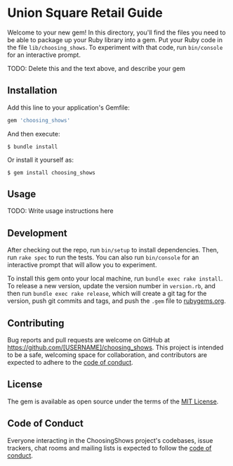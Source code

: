# Union Square Retail Guide

Welcome to your new gem! In this directory, you'll find the files you need to be able to package up your Ruby library into a gem. Put your Ruby code in the file `lib/choosing_shows`. To experiment with that code, run `bin/console` for an interactive prompt.

TODO: Delete this and the text above, and describe your gem

## Installation

Add this line to your application's Gemfile:

```ruby
gem 'choosing_shows'
```

And then execute:

    $ bundle install

Or install it yourself as:

    $ gem install choosing_shows

## Usage

TODO: Write usage instructions here

## Development

After checking out the repo, run `bin/setup` to install dependencies. Then, run `rake spec` to run the tests. You can also run `bin/console` for an interactive prompt that will allow you to experiment.

To install this gem onto your local machine, run `bundle exec rake install`. To release a new version, update the version number in `version.rb`, and then run `bundle exec rake release`, which will create a git tag for the version, push git commits and tags, and push the `.gem` file to [rubygems.org](https://rubygems.org).

## Contributing

Bug reports and pull requests are welcome on GitHub at https://github.com/[USERNAME]/choosing_shows. This project is intended to be a safe, welcoming space for collaboration, and contributors are expected to adhere to the [code of conduct](https://github.com/[USERNAME]/choosing_shows/blob/master/CODE_OF_CONDUCT.md).


## License

The gem is available as open source under the terms of the [MIT License](https://opensource.org/licenses/MIT).

## Code of Conduct

Everyone interacting in the ChoosingShows project's codebases, issue trackers, chat rooms and mailing lists is expected to follow the [code of conduct](https://github.com/[USERNAME]/choosing_shows/blob/master/CODE_OF_CONDUCT.md).
